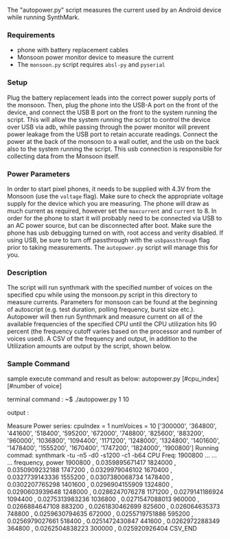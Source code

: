 The "autopower.py" script measures the current used by an Android device
while running SynthMark.

### Requirements
* phone with battery replacement cables
* Monsoon power monitor device to measure the current
* The `monsoon.py` script requires `absl-py` and `pyserial`

### Setup
Plug the battery replacement leads into the correct power supply ports of the
monsoon. Then, plug the phone into the USB-A port on the front of the device,
and connect the USB B port on the front to the system running the script. This
will allow the system running the script to control the device over USB via adb,
while passing through the power monitor will prevent power leakage from the USB
port to retain accurate readings. Connect the power at the back of the monsoon
to a wall outlet, and the usb on the back also to the system running the script.
This usb connection is responsible for collecting data from the Monsoon itself.

### Power Parameters
In order to start pixel phones, it needs to be supplied with 4.3V from the Monsoon
(use the `voltage` flag). Make sure to check the appropriate voltage supply for the
device which you are measuring. The phone will draw as much current as required, however
set the `maxcurrent` and `current` to 8. In order for the phone to start it will
probably need to be connected via USB to an AC power source, but can be disconnected
after boot. Make sure the phone has usb debugging turned on with, root access and
verity disabled. If using USB, be sure to turn off passthrough with the `usbpassthrough`
flag prior to taking measurements. The `autopower.py` script will manage this
for you.

### Description
The script will run synthmark with the specified number of voices on the
specified cpu while using the monsoon.py script in this directory to measure
currents. Parameters for monsoon can be found at the beginning of autoscript
(e.g. test duration, polling frequency, burst size etc.). Autopower will then
run Synthmark and measure current on all of the available frequencies of the
specified CPU until the CPU utilization hits 90 percent (the frequency cutoff
varies based on the processor and number of voices used). A CSV of the frequency
and output, in addition to the Utilization amounts are output by the script,
shown below.

### Sample Command

sample execute command and result as below:
       autopower.py [#cpu_index][#number of voice]

terminal command :
~$ ./autopower.py 1 10


output :

Measure Power series:
cpuIndex =  1
numVoices =  10
['300000', '364800', '441600', '518400', '595200', '672000', '748800', '825600', '883200', '960000', '1036800', '1094400', '1171200', '1248000', '1324800', '1401600', '1478400', '1555200', '1670400', '1747200', '1824000', '1900800']
Running commad:
synthmark -tu -n5 -d0 -s1200 -c1 -b64
CPU Freq: 1900800
...
...
...
frequency, power
1900800 ,  0.0359895671417
1824000 ,  0.0350909232188
1747200 ,  0.0329979046102
1670400 ,  0.0327739143336
1555200 ,  0.0307380068734
1478400 ,  0.0302207765298
1401600 ,  0.0296904155909
1324800 ,  0.0290603939648
1248000 ,  0.0286247076278
1171200 ,  0.0279141186924
1094400 ,  0.0275313983236
1036800 ,  0.0271547088013
960000 ,  0.0266884647108
883200 ,  0.0261830462699
825600 ,  0.026064635373
748800 ,  0.0259630794635
672000 ,  0.0255719751886
595200 ,  0.0256979027661
518400 ,  0.0251472430847
441600 ,  0.0262972288349
364800 ,  0.0262504838223
300000 ,  0.025920926404
CSV_END

